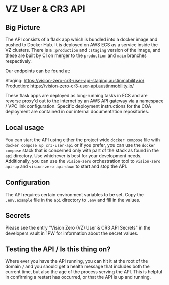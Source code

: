 # VZ User & CR3 API

## Big Picture

The API consists of a flask app which is bundled into a docker image and pushed to Docker Hub. It is deployed on AWS ECS as a service inside the VZ clusters. There is a `:production` and `:staging` version of the image, and these are built by CI on merger to the `production` and `main` branches respectively.

Our endpoints can be found at:

Staging: https://vision-zero-cr3-user-api-staging.austinmobility.io/
Production: https://vision-zero-cr3-user-api.austinmobility.io/

These flask apps are deployed as long-running tasks in ECS and are reverse proxy'd out to the internet by an AWS API gateway via a namespace / VPC link configuration. Specific deployment instructions for the COA deployment are contained in our internal documentation repositories.

## Local usage

You can start the API using either the project wide `docker compose` file with `docker compose up cr3-user-api` or if you prefer, you can use the `docker compose` stack that is concerned only with part of the stack as found in the `api` directory. Use whichever is best for your development needs. Additionally, you can use the `vision-zero` orchestration tool to `vision-zero api-up` and `vision-zero api-down` to start and stop the API.

## Configuration

The API requires certain environment variables to be set. Copy the `.env.example` file in the `api` directory to `.env` and fill in the values.

## Secrets

Please see the entry "Vision Zero (VZ) User & CR3 API Secrets" in the developers vault in 1PW for information about the secret values.

## Testing the API / Is this thing on?

Where ever you have the API running, you can hit it at the root of the domain `/` and you should get a health message that includes both the current time, but also the age of the process serving the API. This is helpful in confirming a restart has occurred, or that the API is up and running.
